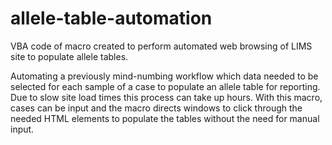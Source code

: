 # allele-table-automation
VBA code of macro created to perform automated web browsing of LIMS site to populate allele tables.

Automating a previously mind-numbing workflow which data needed to be selected for each sample of a case to populate an allele table for reporting. Due to slow site load times this process can take up hours. With this macro, cases can be input and the macro directs windows to click through the needed HTML elements to populate the tables without the need for manual input.
